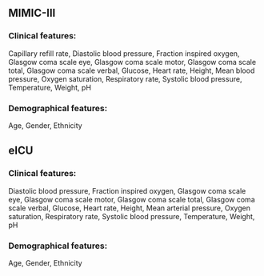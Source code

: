 ## MIMIC-III
### Clinical features:
Capillary refill rate, Diastolic blood pressure, Fraction inspired oxygen, Glasgow coma scale eye, Glasgow coma scale motor, Glasgow coma scale total, Glasgow coma scale verbal, Glucose, 
Heart rate, Height, Mean blood pressure, Oxygen saturation, Respiratory rate, Systolic blood pressure, Temperature, Weight, pH
### Demographical features:
Age, Gender, Ethnicity
## eICU
### Clinical features:
Diastolic blood pressure, Fraction inspired oxygen, Glasgow coma scale eye, Glasgow coma scale motor, Glasgow coma scale total, Glasgow coma scale verbal, Glucose, 
Heart rate, Height, Mean arterial pressure, Oxygen saturation, Respiratory rate, Systolic blood pressure, Temperature, Weight, pH
### Demographical features:
Age, Gender, Ethnicity
